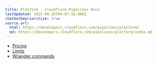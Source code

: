 ```yaml
---
title: Platform · Cloudflare Pipelines Docs
lastUpdated: 2025-09-25T04:07:16.000Z
chatbotDeprioritize: true
source_url:
  html: https://developers.cloudflare.com/pipelines/platform/
  md: https://developers.cloudflare.com/pipelines/platform/index.md
---
```


* [Pricing](https://developers.cloudflare.com/pipelines/platform/pricing/)
* [Limits](https://developers.cloudflare.com/pipelines/platform/limits/)
* [Wrangler commands](https://developers.cloudflare.com/pipelines/platform/wrangler-commands/)
